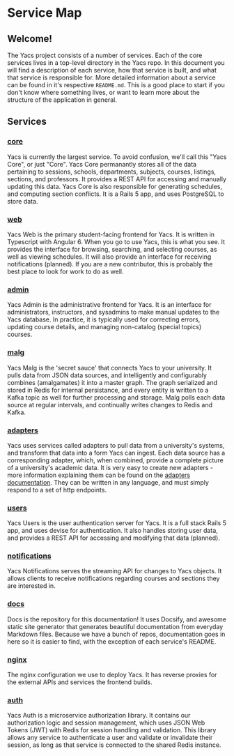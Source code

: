 # Service Map

## Welcome!

The Yacs project consists of a number of services. Each of the core services lives in a top-level directory in the Yacs repo.
In this document you will find a description of each service, how that service is built, and what that service is responsible for.
More detailed information about a service can be found in it's respective  `README.md`.
This is a good place to start if you don't know where something lives, or want to learn more about the structure of the application in general.

## Services

### [core](https://github.com/yacs-rcos/yacs/blob/master/core)

Yacs is currently the largest service.
To avoid confusion, we'll call this "Yacs Core", or just "Core".
Yacs Core permanantly stores all of the data pertaining to sessions, schools, departments, subjects, courses, listings, sections, and professors.
It provides a REST API for accessing and manually updating this data.
Yacs Core is also responsible for generating schedules, and computing section conflicts.
It is a Rails 5 app, and uses PostgreSQL to store data.

### [web](https://github.com/yacs-rcos/yacs/blob/master/web)

Yacs Web is the primary student-facing frontend for Yacs.
It is written in Typescript with Angular 6.
When you go to use Yacs, this is what you see.
It provides the interface for browsing, searching, and selecting courses, as well as viewing schedules.
It will also provide an interface for receiving notifications (planned).
If you are a new contributor, this is probably the best place to look for work to do as well.

### [admin](https://github.com/yacs-rcos/yacs-admin)

Yacs Admin is the administrative frontend for Yacs.
It is an interface for administrators, instructors, and sysadmins to make manual updates to the Yacs database.
In practice, it is typically used for correcting errors, updating course details, and managing non-catalog (special topics) courses.

### [malg](https://github.com/yacs-rcos/yacs/blob/master/malg)

Yacs Malg is the 'secret sauce' that connects Yacs to your university.
It pulls data from JSON data sources, and intelligently and configurably combines (amalgamates) it into a master graph.
The graph serialized and stored in Redis for internal persistance, and every entity is written to a Kafka topic as well for further processing and storage.
Malg polls each data source at regular intervals, and continually writes changes to Redis and Kafka.

### [adapters](https://github.com/yacs-rcos/yacs/blob/master/adapters)

Yacs uses services called adapters to pull data from a university's systems, and transform that data into a form Yacs can ingest.
Each data source has a corresponding adapter, which, when combined, provide a complete picture of a university's academic data.
It is very easy to create new adapters - more information explaining them can be found on the [adapters documentation](https://yacs.io/#/architecture/adapters).
They can be written in any language, and must simply respond to a set of http endpoints.

### [users](https://github.com/yacs-rcos/yacs/blob/master/users)

Yacs Users is the user authentication server for Yacs.
It is a full stack Rails 5 app, and uses devise for authentication.
It also handles storing user data, and provides a REST API for accessing and modifying that data (planned).

### [notifications](https://github.com/yacs-rcos/yacs/blob/master/notifications)

Yacs Notifications serves the streaming API for changes to Yacs objects.
It allows clients to receive notifications regarding courses and sections they are interested in.

### [docs](https://github.com/yacs-rcos/docs)

Docs is the repository for this documentation!
It uses Docsify, and awesome static site generator that generates beautiful documentation from everyday Markdown files.
Because we have a bunch of repos, documentation goes in here so it is easier to find, with the exception of each service's README.

### [nginx](https://github.com/yacs-rcos/yacs-nginx)

The nginx configuration we use to deploy Yacs.
It has reverse proxies for the external APIs and services the frontend builds.

### [auth](https://github.com/yacs-rcos/yacs-auth)

Yacs Auth is a microservice authorization library.
It contains our authorization logic and session management, which uses JSON Web Tokens (JWT) with Redis for session handling and validation.
This library allows any service to authenticate a user and validate or invalidate their session, as long as that service is connected to the shared Redis instance.

